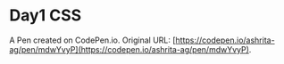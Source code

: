 # Day1 CSS

A Pen created on CodePen.io. Original URL: [https://codepen.io/ashrita-ag/pen/mdwYvyP](https://codepen.io/ashrita-ag/pen/mdwYvyP).


